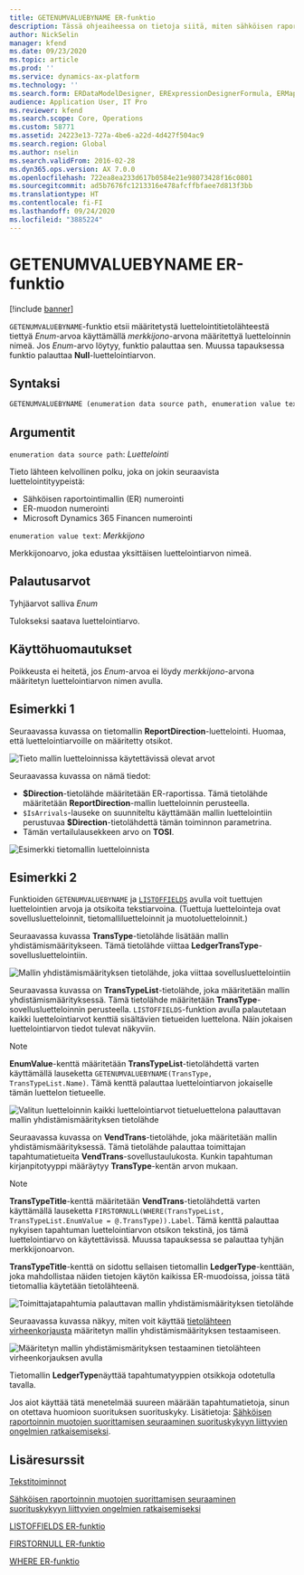 ```yaml
---
title: GETENUMVALUEBYNAME ER-funktio
description: Tässä ohjeaiheessa on tietoja siitä, miten sähköisen raportoinnin (ER) GETENUMVALUEBYNAME-funktiota käytetään.
author: NickSelin
manager: kfend
ms.date: 09/23/2020
ms.topic: article
ms.prod: ''
ms.service: dynamics-ax-platform
ms.technology: ''
ms.search.form: ERDataModelDesigner, ERExpressionDesignerFormula, ERMappedFormatDesigner, ERModelMappingDesigner
audience: Application User, IT Pro
ms.reviewer: kfend
ms.search.scope: Core, Operations
ms.custom: 58771
ms.assetid: 24223e13-727a-4be6-a22d-4d427f504ac9
ms.search.region: Global
ms.author: nselin
ms.search.validFrom: 2016-02-28
ms.dyn365.ops.version: AX 7.0.0
ms.openlocfilehash: 722ea8ea233d617b0584e21e98073428f16c0801
ms.sourcegitcommit: ad5b7676fc1213316e478afcffbfaee7d813f3bb
ms.translationtype: HT
ms.contentlocale: fi-FI
ms.lasthandoff: 09/24/2020
ms.locfileid: "3885224"
---
```

# <a name="getenumvaluebyname-er-function"></a>GETENUMVALUEBYNAME ER-funktio

[!include [banner](../includes/banner.md)]

`GETENUMVALUEBYNAME`-funktio etsii määritetystä luettelointitietolähteestä tiettyä *Enum*-arvoa käyttämällä *merkkijono*-arvona määritettyä luetteloinnin nimeä. Jos *Enum*-arvo löytyy, funktio palauttaa sen. Muussa tapauksessa funktio palauttaa **Null**-luettelointiarvon.

## <a name="syntax"></a>Syntaksi

```vb
GETENUMVALUEBYNAME (enumeration data source path, enumeration value text)
```

## <a name="arguments"></a>Argumentit

`enumeration data source path`: *Luettelointi*

Tieto lähteen kelvollinen polku, joka on jokin seuraavista luettelointityypeistä:

- Sähköisen raportointimallin (ER) numerointi
- ER-muodon numerointi
- Microsoft Dynamics 365 Financen numerointi

`enumeration value text`: *Merkkijono*

Merkkijonoarvo, joka edustaa yksittäisen luettelointiarvon nimeä.

## <a name="return-values"></a>Palautusarvot

Tyhjäarvot salliva *Enum*

Tulokseksi saatava luettelointiarvo.

## <a name="usage-notes"></a>Käyttöhuomautukset

Poikkeusta ei heitetä, jos *Enum*-arvoa ei löydy *merkkijono*-arvona määritetyn luettelointiarvon nimen avulla.

## <a name="example-1"></a>Esimerkki 1

Seuraavassa kuvassa on tietomallin **ReportDirection**-luettelointi. Huomaa, että luettelointiarvoille on määritetty otsikot.

![Tieto mallin luetteloinnissa käytettävissä olevat arvot](./media/ER-data-model-enumeration-values.PNG)

Seuraavassa kuvassa on nämä tiedot:

- **$Direction**-tietolähde määritetään ER-raportissa. Tämä tietolähde määritetään **ReportDirection**-mallin luetteloinnin perusteella.
- `$IsArrivals`-lauseke on suunniteltu käyttämään mallin luettelointiin perustuvaa **$Direction**-tietolähdettä tämän toiminnon parametrina.
- Tämän vertailulausekkeen arvo on **TOSI**.

![Esimerkki tietomallin luetteloinnista](./media/ER-data-model-enumeration-usage.PNG)

## <a name="example-2"></a>Esimerkki 2

Funktioiden `GETENUMVALUEBYNAME` ja [`LISTOFFIELDS`](er-functions-list-listoffields.md) avulla voit tuettujen luettelointien arvoja ja otsikoita tekstiarvoina. (Tuettuja luettelointeja ovat sovellusluetteloinnit, tietomalliluetteloinnit ja muotoluetteloinnit.)

Seuraavassa kuvassa **TransType**-tietolähde lisätään mallin yhdistämismääritykseen. Tämä tietolähde viittaa **LedgerTransType**-sovellusluettelointiin.

![Mallin yhdistämismäärityksen tietolähde, joka viittaa sovellusluettelointiin](./media/er-functions-text-getenumvaluebyname-example2-1.png)

Seuraavassa kuvassa on **TransTypeList**-tietolähde, joka määritetään mallin yhdistämismäärityksessä. Tämä tietolähde määritetään **TransType**-sovellusluetteloinnin perusteella. `LISTOFFIELDS`-funktion avulla palautetaan kaikki luettelointiarvot kenttiä sisältävien tietueiden luettelona. Näin jokaisen luettelointiarvon tiedot tulevat näkyviin.

> [!NOTE]
> **EnumValue**-kenttä määritetään **TransTypeList**-tietolähdettä varten käyttämällä lauseketta `GETENUMVALUEBYNAME(TransType, TransTypeList.Name)`. Tämä kenttä palauttaa luettelointiarvon jokaiselle tämän luettelon tietueelle.

![Valitun luetteloinnin kaikki luettelointiarvot tietueluettelona palauttavan mallin yhdistämismäärityksen tietolähde](./media/er-functions-text-getenumvaluebyname-example2-2.png)

Seuraavassa kuvassa on **VendTrans**-tietolähde, joka määritetään mallin yhdistämismäärityksessä. Tämä tietolähde palauttaa toimittajan tapahtumatietueita **VendTrans**-sovellustaulukosta. Kunkin tapahtuman kirjanpitotyyppi määräytyy **TransType**-kentän arvon mukaan.

> [!NOTE]
> **TransTypeTitle**-kenttä määritetään **VendTrans**-tietolähdettä varten käyttämällä lauseketta `FIRSTORNULL(WHERE(TransTypeList, TransTypeList.EnumValue = @.TransType)).Label`. Tämä kenttä palauttaa nykyisen tapahtuman luettelointiarvon otsikon tekstinä, jos tämä luettelointiarvo on käytettävissä. Muussa tapauksessa se palauttaa tyhjän merkkijonoarvon.
>
> **TransTypeTitle**-kenttä on sidottu sellaisen tietomallin **LedgerType**-kenttään, joka mahdollistaa näiden tietojen käytön kaikissa ER-muodoissa, joissa tätä tietomallia käytetään tietolähteenä.

![Toimittajatapahtumia palauttavan mallin yhdistämismäärityksen tietolähde](./media/er-functions-text-getenumvaluebyname-example2-3.png)

Seuraavassa kuvassa näkyy, miten voit käyttää [tietolähteen virheenkorjausta](er-debug-data-sources.md) määritetyn mallin yhdistämismäärityksen testaamiseen.

![Määritetyn mallin yhdistämismärityksen testaaminen tietolähteen virheenkorjauksen avulla](./media/er-functions-text-getenumvaluebyname-example2-4.gif)

Tietomallin **LedgerType**näyttää tapahtumatyyppien otsikkoja odotetulla tavalla.

Jos aiot käyttää tätä menetelmää suureen määrään tapahtumatietoja, sinun on otettava huomioon suorituksen suorituskyky. Lisätietoja: [Sähköisen raportoinnin muotojen suorittamisen seuraaminen suorituskykyyn liittyvien ongelmien ratkaisemiseksi](trace-execution-er-troubleshoot-perf.md).

## <a name="additional-resources"></a>Lisäresurssit

[Tekstitoiminnot](er-functions-category-text.md)

[Sähköisen raportoinnin muotojen suorittamisen seuraaminen suorituskykyyn liittyvien ongelmien ratkaisemiseksi](trace-execution-er-troubleshoot-perf.md)

[LISTOFFIELDS ER-funktio](er-functions-list-listoffields.md)

[FIRSTORNULL ER-funktio](er-functions-list-firstornull.md)

[WHERE ER-funktio](er-functions-list-where.md)
